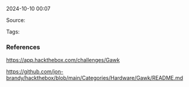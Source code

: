 
2024-10-10 00:07

Source: 

Tags: 




### References
https://app.hackthebox.com/challenges/Gawk

https://github.com/jon-brandy/hackthebox/blob/main/Categories/Hardware/Gawk/README.md